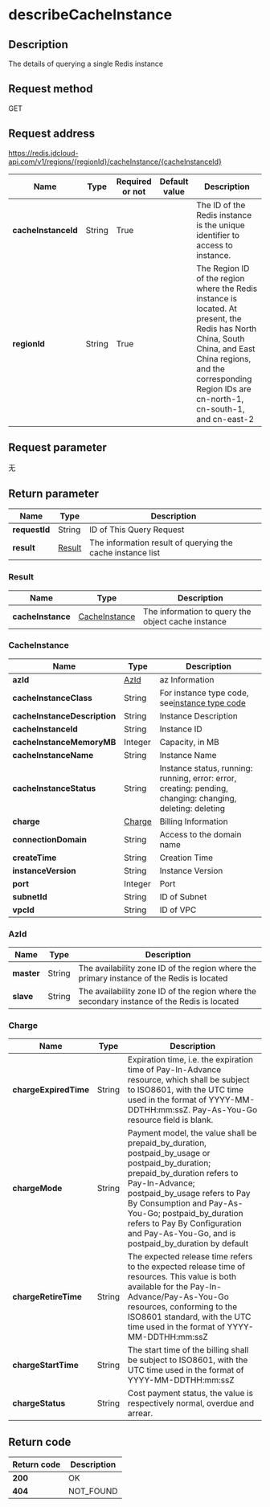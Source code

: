 # describeCacheInstance


## Description
The details of querying a single Redis instance

## Request method
GET

## Request address
https://redis.jdcloud-api.com/v1/regions/{regionId}/cacheInstance/{cacheInstanceId}

|Name|Type|Required or not|Default value|Description|
|---|---|---|---|---|
|**cacheInstanceId**|String|True||The ID of the Redis instance is the unique identifier to access to instance.|
|**regionId**|String|True||The Region ID of the region where the Redis instance is located. At present, the Redis has North China, South China, and East China regions, and the corresponding Region IDs are cn-north-1, cn-south-1, and cn-east-2|

## Request parameter
无


## Return parameter
|Name|Type|Description|
|---|---|---|
|**requestId**|String|ID of This Query Request|
|**result**|[Result](##Result)|The information result of querying the cache instance list|


### <a name="Result">Result</a>
|Name|Type|Description|
|---|---|---|
|**cacheInstance**|[CacheInstance](##CacheInstance)|The information to query the object cache instance|
### <a name="CacheInstance">CacheInstance</a>
|Name|Type|Description|
|---|---|---|
|**azId**|[AzId](##AzId)|az Information|
|**cacheInstanceClass**|String|For instance type code, see<a href="https://www.jdcloud.com/help/detail/411/isCatalog/1">instance type code</a>|
|**cacheInstanceDescription**|String|Instance Description|
|**cacheInstanceId**|String|Instance ID|
|**cacheInstanceMemoryMB**|Integer|Capacity, in MB|
|**cacheInstanceName**|String|Instance Name|
|**cacheInstanceStatus**|String|Instance status, running: running, error: error, creating: pending, changing: changing, deleting: deleting|
|**charge**|[Charge](##Charge)|Billing Information|
|**connectionDomain**|String|Access to the domain name|
|**createTime**|String|Creation Time|
|**instanceVersion**|String|Instance Version|
|**port**|Integer|Port|
|**subnetId**|String|ID of Subnet|
|**vpcId**|String|ID of VPC|
### <a name="AzId">AzId</a>
|Name|Type|Description|
|---|---|---|
|**master**|String|The availability zone ID of the region where the primary instance of the Redis is located|
|**slave**|String|The availability zone ID of the region where the secondary instance of the Redis is located|
### <a name="Charge">Charge</a>
|Name|Type|Description|
|---|---|---|
|**chargeExpiredTime**|String|Expiration time, i.e. the expiration time of Pay-In-Advance resource, which shall be subject to ISO8601, with the UTC time used in the format of YYYY-MM-DDTHH:mm:ssZ. Pay-As-You-Go resource field is blank.|
|**chargeMode**|String|Payment model, the value shall be prepaid_by_duration, postpaid_by_usage or postpaid_by_duration; prepaid_by_duration refers to Pay-In-Advance; postpaid_by_usage refers to Pay By Consumption and Pay-As-You-Go; postpaid_by_duration refers to Pay By Configuration and Pay-As-You-Go, and is postpaid_by_duration by default|
|**chargeRetireTime**|String|The expected release time refers to the expected release time of resources. This value is both available for the Pay-In-Advance/Pay-As-You-Go resources, conforming to the ISO8601 standard, with the UTC time used in the format of YYYY-MM-DDTHH:mm:ssZ|
|**chargeStartTime**|String|The start time of the billing shall be subject to ISO8601, with the UTC time used in the format of YYYY-MM-DDTHH:mm:ssZ|
|**chargeStatus**|String|Cost payment status, the value is respectively normal, overdue and arrear.|

## Return code
|Return code|Description|
|---|---|
|**200**|OK|
|**404**|NOT_FOUND|
